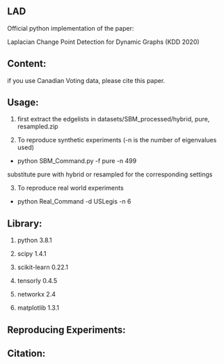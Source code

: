## LAD
Official python implementation of the paper:

Laplacian Change Point Detection for Dynamic Graphs (KDD 2020)

## Content:

if you use Canadian Voting data, please cite this paper. 
 
## Usage:

1. first extract the edgelists in datasets/SBM_processed/hybrid, pure, resampled.zip

2. To reproduce synthetic experiments  (-n is the number of eigenvalues used) 

* python SBM_Command.py -f pure -n 499

substitute pure with hybrid or resampled for the corresponding settings

3. To reproduce real world experiments

* python Real_Command -d USLegis -n 6


## Library: 

1. python 3.8.1

2. scipy  1.4.1

3. scikit-learn 0.22.1

4. tensorly 0.4.5

5. networkx 2.4

6. matplotlib 1.3.1

## Reproducing Experiments:


## Citation:


